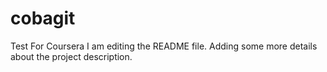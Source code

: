 # cobagit
Test For Coursera
I am editing the README file. Adding some more details about the project description.
